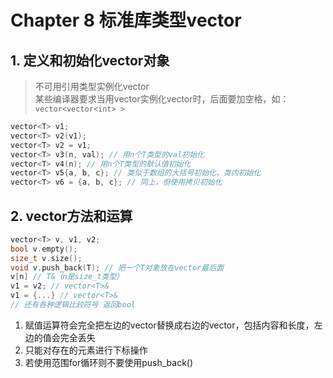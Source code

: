 # Chapter 8 标准库类型vector

## 1. 定义和初始化vector对象

> 不可用引用类型实例化vector  
> 某些编译器要求当用vector实例化vector时，后面要加空格，如：  
> `vector<vector<int> >`

```C++
vector<T> v1;
vector<T> v2(v1);
vector<T> v2 = v1;
vector<T> v3(n, val); // 用n个T类型的val初始化
vector<T> v4(n); // 用n个T类型的默认值初始化
vector<T> v5{a, b, c}; // 类似于数组的大括号初始化，类内初始化
vector<T> v6 = {a, b, c}; // 同上，但使用拷贝初始化
```

## 2. vector方法和运算

```C++
vector<T> v, v1, v2;
bool v.empty();
size_t v.size();
void v.push_back(T); // 把一个T对象放在vector最后面
v[n] // T&（n是size_t类型）
v1 = v2; // vector<T>&
v1 = {...} // vector<T>&
// 还有各种逻辑比较符号 返回bool
```

1. 赋值运算符会完全把左边的vector替换成右边的vector，包括内容和长度，左边的值会完全丢失
2. 只能对存在的元素进行下标操作  
3. 若使用范围for循环则不要使用push_back()
